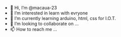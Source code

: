 - 👋 Hi, I’m @macaua-23
- 👀 I’m interested in learn with evryone
- 🌱 I’m currently learning arduino, html, css for I.O.T.
- 💞️ I’m looking to collaborate on ...
- 📫 How to reach me ...

<!---
macaua-23/macaua-23 is a ✨ special ✨ repository because its `README.md` (this file) appears on your GitHub profile.
You can click the Preview link to take a look at your changes.
--->
